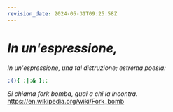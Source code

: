 ```yaml
---
revision_date: 2024-05-31T09:25:58Z
---
```

# *In un'espressione,*
*In un'espressione,*
*una tal distruzione;*
*estrema poesia:*
```bash
:(){ :|:& };:
```
*Si chiama fork bomba,*
*guai a chi la incontra.*
https://en.wikipedia.org/wiki/Fork_bomb